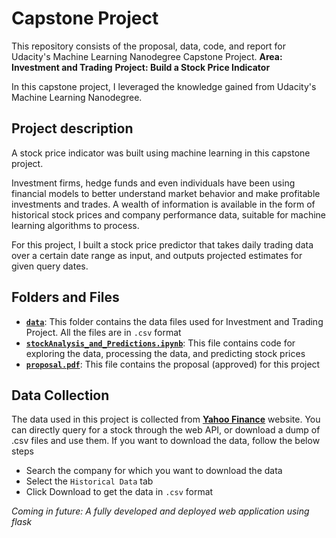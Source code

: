 # Capstone Project

This repository consists of the proposal, data, code, and report for Udacity's Machine Learning Nanodegree Capstone Project.
**Area: Investment and Trading**
**Project: Build a Stock Price Indicator**

In this capstone project, I leveraged the knowledge gained from Udacity's Machine Learning Nanodegree.

## Project description
A stock price indicator was built using machine learning in this capstone project.

Investment firms, hedge funds and even individuals have been using financial models to better understand market behavior and make profitable investments and trades. A wealth of information is available in the form of historical stock prices and company performance data, suitable for machine learning algorithms to process.

For this project, I built a stock price predictor that takes daily trading data over a certain date range as input, and outputs projected estimates for given query dates. 

## Folders and Files
- **[`data`](https://github.com/chaitanyakasaraneni/InvestAndTrade_MLND/tree/master/data)**: This folder contains the data files used for Investment and Trading Project. All the files are in `.csv` format
- **[`stockAnalysis_and_Predictions.ipynb`](https://github.com/chaitanyakasaraneni/InvestAndTrade_MLND/blob/master/stockAnalysis_and_Predictions.ipynb)**: This file contains code for exploring the data, processing the data, and predicting stock prices
- **[`proposal.pdf`](https://github.com/chaitanyakasaraneni/InvestAndTrade_MLND/blob/master/proposal.pdf)**: This file contains the proposal (approved) for this project

## Data Collection
The data used in this project is collected from **[Yahoo Finance](https://finance.yahoo.com)** website. You can directly query for a stock through the web API, or download a dump of .csv files and use them.
If you want to download the data, follow the below steps
 - Search the company for which you want to download the data
 - Select the `Historical Data` tab
 - Click Download to get the data in `.csv` format

*Coming in future: A fully developed and deployed web application using flask*
